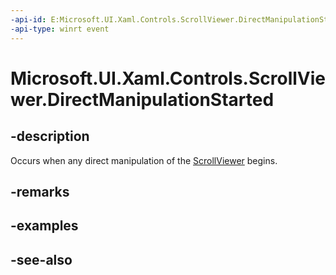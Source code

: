 ```yaml
---
-api-id: E:Microsoft.UI.Xaml.Controls.ScrollViewer.DirectManipulationStarted
-api-type: winrt event
---
```


<!-- Event syntax
public event Windows.Foundation.EventHandler DirectManipulationStarted<object>
-->

# Microsoft.UI.Xaml.Controls.ScrollViewer.DirectManipulationStarted

## -description
Occurs when any direct manipulation of the [ScrollViewer](scrollviewer.md) begins.

## -remarks

## -examples

## -see-also
